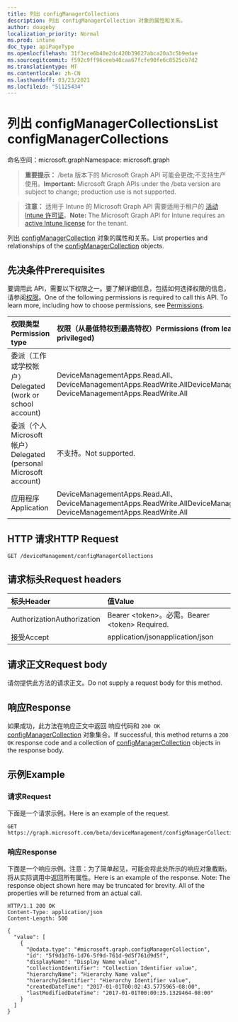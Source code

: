 ```yaml
---
title: 列出 configManagerCollections
description: 列出 configManagerCollection 对象的属性和关系。
author: dougeby
localization_priority: Normal
ms.prod: intune
doc_type: apiPageType
ms.openlocfilehash: 31f3ece6b40e2dc420b39627abca20a3c5b9edae
ms.sourcegitcommit: f592c9ff96ceeb40caa67fcfe90fe6c8525cb7d2
ms.translationtype: MT
ms.contentlocale: zh-CN
ms.lasthandoff: 03/23/2021
ms.locfileid: "51125434"
---
```

# <a name="list-configmanagercollections"></a><span data-ttu-id="999bc-103">列出 configManagerCollections</span><span class="sxs-lookup"><span data-stu-id="999bc-103">List configManagerCollections</span></span>

<span data-ttu-id="999bc-104">命名空间：microsoft.graph</span><span class="sxs-lookup"><span data-stu-id="999bc-104">Namespace: microsoft.graph</span></span>

> <span data-ttu-id="999bc-105">**重要提示：** /beta 版本下的 Microsoft Graph API 可能会更改;不支持生产使用。</span><span class="sxs-lookup"><span data-stu-id="999bc-105">**Important:** Microsoft Graph APIs under the /beta version are subject to change; production use is not supported.</span></span>

> <span data-ttu-id="999bc-106">**注意：** 适用于 Intune 的 Microsoft Graph API 需要适用于租户的 [活动 Intune 许可证](https://go.microsoft.com/fwlink/?linkid=839381)。</span><span class="sxs-lookup"><span data-stu-id="999bc-106">**Note:** The Microsoft Graph API for Intune requires an [active Intune license](https://go.microsoft.com/fwlink/?linkid=839381) for the tenant.</span></span>

<span data-ttu-id="999bc-107">列出 [configManagerCollection](../resources/intune-partnerintegration-configmanagercollection.md) 对象的属性和关系。</span><span class="sxs-lookup"><span data-stu-id="999bc-107">List properties and relationships of the [configManagerCollection](../resources/intune-partnerintegration-configmanagercollection.md) objects.</span></span>

## <a name="prerequisites"></a><span data-ttu-id="999bc-108">先决条件</span><span class="sxs-lookup"><span data-stu-id="999bc-108">Prerequisites</span></span>
<span data-ttu-id="999bc-p101">要调用此 API，需要以下权限之一。要了解详细信息，包括如何选择权限的信息，请参阅[权限](/graph/permissions-reference)。</span><span class="sxs-lookup"><span data-stu-id="999bc-p101">One of the following permissions is required to call this API. To learn more, including how to choose permissions, see [Permissions](/graph/permissions-reference).</span></span>

|<span data-ttu-id="999bc-111">权限类型</span><span class="sxs-lookup"><span data-stu-id="999bc-111">Permission type</span></span>|<span data-ttu-id="999bc-112">权限（从最低特权到最高特权）</span><span class="sxs-lookup"><span data-stu-id="999bc-112">Permissions (from least to most privileged)</span></span>|
|:---|:---|
|<span data-ttu-id="999bc-113">委派（工作或学校帐户）</span><span class="sxs-lookup"><span data-stu-id="999bc-113">Delegated (work or school account)</span></span>|<span data-ttu-id="999bc-114">DeviceManagementApps.Read.All、DeviceManagementApps.ReadWrite.All</span><span class="sxs-lookup"><span data-stu-id="999bc-114">DeviceManagementApps.Read.All, DeviceManagementApps.ReadWrite.All</span></span>|
|<span data-ttu-id="999bc-115">委派（个人 Microsoft 帐户）</span><span class="sxs-lookup"><span data-stu-id="999bc-115">Delegated (personal Microsoft account)</span></span>|<span data-ttu-id="999bc-116">不支持。</span><span class="sxs-lookup"><span data-stu-id="999bc-116">Not supported.</span></span>|
|<span data-ttu-id="999bc-117">应用程序</span><span class="sxs-lookup"><span data-stu-id="999bc-117">Application</span></span>|<span data-ttu-id="999bc-118">DeviceManagementApps.Read.All、DeviceManagementApps.ReadWrite.All</span><span class="sxs-lookup"><span data-stu-id="999bc-118">DeviceManagementApps.Read.All, DeviceManagementApps.ReadWrite.All</span></span>|

## <a name="http-request"></a><span data-ttu-id="999bc-119">HTTP 请求</span><span class="sxs-lookup"><span data-stu-id="999bc-119">HTTP Request</span></span>
<!-- {
  "blockType": "ignored"
}
-->
``` http
GET /deviceManagement/configManagerCollections
```

## <a name="request-headers"></a><span data-ttu-id="999bc-120">请求标头</span><span class="sxs-lookup"><span data-stu-id="999bc-120">Request headers</span></span>
|<span data-ttu-id="999bc-121">标头</span><span class="sxs-lookup"><span data-stu-id="999bc-121">Header</span></span>|<span data-ttu-id="999bc-122">值</span><span class="sxs-lookup"><span data-stu-id="999bc-122">Value</span></span>|
|:---|:---|
|<span data-ttu-id="999bc-123">Authorization</span><span class="sxs-lookup"><span data-stu-id="999bc-123">Authorization</span></span>|<span data-ttu-id="999bc-124">Bearer &lt;token&gt;。必需。</span><span class="sxs-lookup"><span data-stu-id="999bc-124">Bearer &lt;token&gt; Required.</span></span>|
|<span data-ttu-id="999bc-125">接受</span><span class="sxs-lookup"><span data-stu-id="999bc-125">Accept</span></span>|<span data-ttu-id="999bc-126">application/json</span><span class="sxs-lookup"><span data-stu-id="999bc-126">application/json</span></span>|

## <a name="request-body"></a><span data-ttu-id="999bc-127">请求正文</span><span class="sxs-lookup"><span data-stu-id="999bc-127">Request body</span></span>
<span data-ttu-id="999bc-128">请勿提供此方法的请求正文。</span><span class="sxs-lookup"><span data-stu-id="999bc-128">Do not supply a request body for this method.</span></span>

## <a name="response"></a><span data-ttu-id="999bc-129">响应</span><span class="sxs-lookup"><span data-stu-id="999bc-129">Response</span></span>
<span data-ttu-id="999bc-130">如果成功，此方法在响应正文中返回 响应代码和 `200 OK` [configManagerCollection](../resources/intune-partnerintegration-configmanagercollection.md) 对象集合。</span><span class="sxs-lookup"><span data-stu-id="999bc-130">If successful, this method returns a `200 OK` response code and a collection of [configManagerCollection](../resources/intune-partnerintegration-configmanagercollection.md) objects in the response body.</span></span>

## <a name="example"></a><span data-ttu-id="999bc-131">示例</span><span class="sxs-lookup"><span data-stu-id="999bc-131">Example</span></span>

### <a name="request"></a><span data-ttu-id="999bc-132">请求</span><span class="sxs-lookup"><span data-stu-id="999bc-132">Request</span></span>
<span data-ttu-id="999bc-133">下面是一个请求示例。</span><span class="sxs-lookup"><span data-stu-id="999bc-133">Here is an example of the request.</span></span>
``` http
GET https://graph.microsoft.com/beta/deviceManagement/configManagerCollections
```

### <a name="response"></a><span data-ttu-id="999bc-134">响应</span><span class="sxs-lookup"><span data-stu-id="999bc-134">Response</span></span>
<span data-ttu-id="999bc-p102">下面是一个响应示例。注意：为了简单起见，可能会将此处所示的响应对象截断。将从实际调用中返回所有属性。</span><span class="sxs-lookup"><span data-stu-id="999bc-p102">Here is an example of the response. Note: The response object shown here may be truncated for brevity. All of the properties will be returned from an actual call.</span></span>
``` http
HTTP/1.1 200 OK
Content-Type: application/json
Content-Length: 500

{
  "value": [
    {
      "@odata.type": "#microsoft.graph.configManagerCollection",
      "id": "5f9d1d76-1d76-5f9d-761d-9d5f761d9d5f",
      "displayName": "Display Name value",
      "collectionIdentifier": "Collection Identifier value",
      "hierarchyName": "Hierarchy Name value",
      "hierarchyIdentifier": "Hierarchy Identifier value",
      "createdDateTime": "2017-01-01T00:02:43.5775965-08:00",
      "lastModifiedDateTime": "2017-01-01T00:00:35.1329464-08:00"
    }
  ]
}
```




